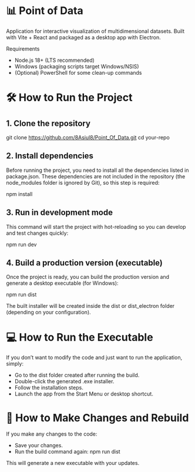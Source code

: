 # 📊 Point of Data

Application for interactive visualization of multidimensional datasets.
Built with Vite + React and packaged as a desktop app with Electron.

Requirements
- Node.js 18+ (LTS recommended)
- Windows (packaging scripts target Windows/NSIS)
- (Optional) PowerShell for some clean-up commands

# 🛠️ How to Run the Project
## 1. Clone the repository
git clone https://github.com/8Asiul8/Point_Of_Data.git
cd your-repo

## 2. Install dependencies

Before running the project, you need to install all the dependencies listed in package.json.
These dependencies are not included in the repository (the node_modules folder is ignored by Git), so this step is required:

npm install

## 3. Run in development mode

This command will start the project with hot-reloading so you can develop and test changes quickly:

npm run dev

## 4. Build a production version (executable)

Once the project is ready, you can build the production version and generate a desktop executable (for Windows):

npm run dist


The built installer will be created inside the dist or dist_electron folder (depending on your configuration).

# 💻 How to Run the Executable

If you don’t want to modify the code and just want to run the application, simply:
- Go to the dist folder created after running the build.
- Double-click the generated .exe installer.
- Follow the installation steps.
- Launch the app from the Start Menu or desktop shortcut.

# 🔄 How to Make Changes and Rebuild
If you make any changes to the code:

- Save your changes.
- Run the build command again:
  npm run dist

This will generate a new executable with your updates.

